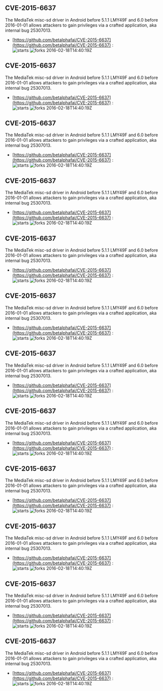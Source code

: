 ## CVE-2015-6637
 The MediaTek misc-sd driver in Android before 5.1.1 LMY49F and 6.0 before 2016-01-01 allows attackers to gain privileges via a crafted application, aka internal bug 25307013.

- [https://github.com/betalphafai/CVE-2015-6637](https://github.com/betalphafai/CVE-2015-6637) :  
![starts](https://img.shields.io/github/stars/betalphafai/CVE-2015-6637.svg) 
![forks](https://img.shields.io/github/forks/betalphafai/CVE-2015-6637.svg) 
2016-02-18T14:40:19Z

## CVE-2015-6637
 The MediaTek misc-sd driver in Android before 5.1.1 LMY49F and 6.0 before 2016-01-01 allows attackers to gain privileges via a crafted application, aka internal bug 25307013.

- [https://github.com/betalphafai/CVE-2015-6637](https://github.com/betalphafai/CVE-2015-6637) :  
![starts](https://img.shields.io/github/stars/betalphafai/CVE-2015-6637.svg) 
![forks](https://img.shields.io/github/forks/betalphafai/CVE-2015-6637.svg) 
2016-02-18T14:40:19Z

## CVE-2015-6637
 The MediaTek misc-sd driver in Android before 5.1.1 LMY49F and 6.0 before 2016-01-01 allows attackers to gain privileges via a crafted application, aka internal bug 25307013.

- [https://github.com/betalphafai/CVE-2015-6637](https://github.com/betalphafai/CVE-2015-6637) :  
![starts](https://img.shields.io/github/stars/betalphafai/CVE-2015-6637.svg) 
![forks](https://img.shields.io/github/forks/betalphafai/CVE-2015-6637.svg) 
2016-02-18T14:40:19Z

## CVE-2015-6637
 The MediaTek misc-sd driver in Android before 5.1.1 LMY49F and 6.0 before 2016-01-01 allows attackers to gain privileges via a crafted application, aka internal bug 25307013.

- [https://github.com/betalphafai/CVE-2015-6637](https://github.com/betalphafai/CVE-2015-6637) :  
![starts](https://img.shields.io/github/stars/betalphafai/CVE-2015-6637.svg) 
![forks](https://img.shields.io/github/forks/betalphafai/CVE-2015-6637.svg) 
2016-02-18T14:40:19Z

## CVE-2015-6637
 The MediaTek misc-sd driver in Android before 5.1.1 LMY49F and 6.0 before 2016-01-01 allows attackers to gain privileges via a crafted application, aka internal bug 25307013.

- [https://github.com/betalphafai/CVE-2015-6637](https://github.com/betalphafai/CVE-2015-6637) :  
![starts](https://img.shields.io/github/stars/betalphafai/CVE-2015-6637.svg) 
![forks](https://img.shields.io/github/forks/betalphafai/CVE-2015-6637.svg) 
2016-02-18T14:40:19Z

## CVE-2015-6637
 The MediaTek misc-sd driver in Android before 5.1.1 LMY49F and 6.0 before 2016-01-01 allows attackers to gain privileges via a crafted application, aka internal bug 25307013.

- [https://github.com/betalphafai/CVE-2015-6637](https://github.com/betalphafai/CVE-2015-6637) :  
![starts](https://img.shields.io/github/stars/betalphafai/CVE-2015-6637.svg) 
![forks](https://img.shields.io/github/forks/betalphafai/CVE-2015-6637.svg) 
2016-02-18T14:40:19Z

## CVE-2015-6637
 The MediaTek misc-sd driver in Android before 5.1.1 LMY49F and 6.0 before 2016-01-01 allows attackers to gain privileges via a crafted application, aka internal bug 25307013.

- [https://github.com/betalphafai/CVE-2015-6637](https://github.com/betalphafai/CVE-2015-6637) :  
![starts](https://img.shields.io/github/stars/betalphafai/CVE-2015-6637.svg) 
![forks](https://img.shields.io/github/forks/betalphafai/CVE-2015-6637.svg) 
2016-02-18T14:40:19Z

## CVE-2015-6637
 The MediaTek misc-sd driver in Android before 5.1.1 LMY49F and 6.0 before 2016-01-01 allows attackers to gain privileges via a crafted application, aka internal bug 25307013.

- [https://github.com/betalphafai/CVE-2015-6637](https://github.com/betalphafai/CVE-2015-6637) :  
![starts](https://img.shields.io/github/stars/betalphafai/CVE-2015-6637.svg) 
![forks](https://img.shields.io/github/forks/betalphafai/CVE-2015-6637.svg) 
2016-02-18T14:40:19Z

## CVE-2015-6637
 The MediaTek misc-sd driver in Android before 5.1.1 LMY49F and 6.0 before 2016-01-01 allows attackers to gain privileges via a crafted application, aka internal bug 25307013.

- [https://github.com/betalphafai/CVE-2015-6637](https://github.com/betalphafai/CVE-2015-6637) :  
![starts](https://img.shields.io/github/stars/betalphafai/CVE-2015-6637.svg) 
![forks](https://img.shields.io/github/forks/betalphafai/CVE-2015-6637.svg) 
2016-02-18T14:40:19Z

## CVE-2015-6637
 The MediaTek misc-sd driver in Android before 5.1.1 LMY49F and 6.0 before 2016-01-01 allows attackers to gain privileges via a crafted application, aka internal bug 25307013.

- [https://github.com/betalphafai/CVE-2015-6637](https://github.com/betalphafai/CVE-2015-6637) :  
![starts](https://img.shields.io/github/stars/betalphafai/CVE-2015-6637.svg) 
![forks](https://img.shields.io/github/forks/betalphafai/CVE-2015-6637.svg) 
2016-02-18T14:40:19Z

## CVE-2015-6637
 The MediaTek misc-sd driver in Android before 5.1.1 LMY49F and 6.0 before 2016-01-01 allows attackers to gain privileges via a crafted application, aka internal bug 25307013.

- [https://github.com/betalphafai/CVE-2015-6637](https://github.com/betalphafai/CVE-2015-6637) :  
![starts](https://img.shields.io/github/stars/betalphafai/CVE-2015-6637.svg) 
![forks](https://img.shields.io/github/forks/betalphafai/CVE-2015-6637.svg) 
2016-02-18T14:40:19Z

## CVE-2015-6637
 The MediaTek misc-sd driver in Android before 5.1.1 LMY49F and 6.0 before 2016-01-01 allows attackers to gain privileges via a crafted application, aka internal bug 25307013.

- [https://github.com/betalphafai/CVE-2015-6637](https://github.com/betalphafai/CVE-2015-6637) :  
![starts](https://img.shields.io/github/stars/betalphafai/CVE-2015-6637.svg) 
![forks](https://img.shields.io/github/forks/betalphafai/CVE-2015-6637.svg) 
2016-02-18T14:40:19Z

